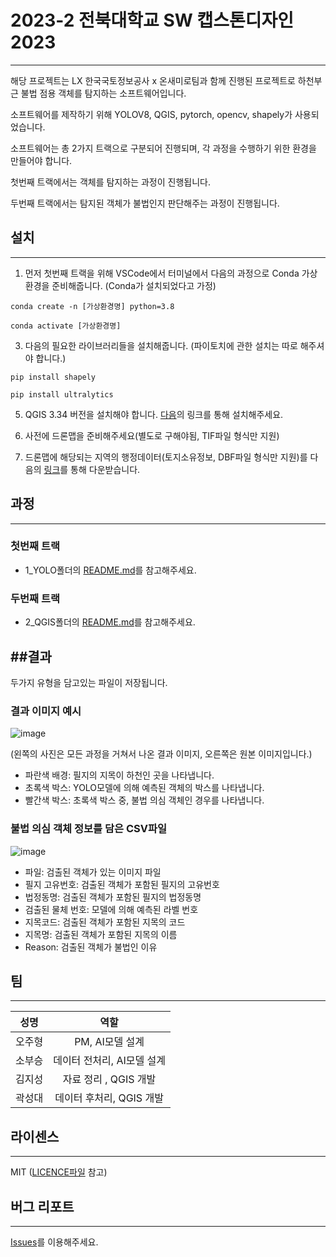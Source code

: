 # 2023-2 전북대학교 SW 캡스톤디자인 2023
---

해당 프로젝트는 LX 한국국토정보공사 x 온새미로팀과 함께 진행된 프로젝트로 하천부근 불법 점용 객체를 탐지하는 소프트웨어입니다.

소프트웨어를 제작하기 위해 YOLOV8, QGIS, pytorch, opencv, shapely가 사용되었습니다.

소프트웨어는 총 2가지 트랙으로 구분되어 진행되며, 각 과정을 수행하기 위한 환경을 만들어야 합니다.

첫번째 트랙에서는 객체를 탐지하는 과정이 진행됩니다.

두번째 트랙에서는 탐지된 객체가 불법인지 판단해주는 과정이 진행됩니다.


## 설치
---

1. 먼저 첫번째 트랙을 위해 VSCode에서 터미널에서 다음의 과정으로 Conda 가상환경을 준비해줍니다. (Conda가 설치되었다고 가정)

```"
conda create -n [가상환경명] python=3.8
```
```"
conda activate [가상환경명]
```
   
3. 다음의 필요한 라이브러리들을 설치해줍니다. (파이토치에 관한 설치는 따로 해주셔야 합니다.)

```"
pip install shapely
```
```"
pip install ultralytics
```
   
5. QGIS 3.34 버전을 설치해야 합니다. [다음](https://download.qgis.org/downloads/)의 링크를 통해 설치해주세요.
   
6. 사전에 드론맵을 준비해주세요(별도로 구해야됨, TIF파일 형식만 지원)
   
7. 드론맵에 해당되는 지역의 행정데이터(토지소유정보, DBF파일 형식만 지원)를 다음의 [링크](http://openapi.nsdi.go.kr/nsdi/index.do)를 통해 다운받습니다.
   

## 과정
---

### 첫번째 트랙
+ 1_YOLO폴더의 [README.md](https://github.com/tjdeo1102/JBNU_Capstone-2023/blob/main/1_YOLO/README.md)를 참고해주세요.
   

### 두번째 트랙
+ 2_QGIS폴더의 [README.md](https://github.com/tjdeo1102/JBNU_Capstone-2023/tree/main/2_QGIS)를 참고해주세요.

##결과
---
두가지 유형을 담고있는 파일이 저장됩니다.

### 결과 이미지 예시
![image](https://github.com/tjdeo1102/JBNU_Capstone-2023/assets/57614322/43c50c82-d033-4ab5-a975-a1885e5fca0b)

(왼쪽의 사진은 모든 과정을 거쳐서 나온 결과 이미지, 오른쪽은 원본 이미지입니다.)
 + 파란색 배경: 필지의 지목이 하천인 곳을 나타냅니다.
 + 초록색 박스: YOLO모델에 의해 예측된 객체의 박스를 나타냅니다.
 + 빨간색 박스: 초록색 박스 중, 불법 의심 객체인 경우를 나타냅니다.

### 불법 의심 객체 정보를 담은 CSV파일
![image](https://github.com/tjdeo1102/JBNU_Capstone-2023/assets/57614322/726f74d4-7a03-404d-9c5d-409daff6b2e3)
   + 파일: 검출된 객체가 있는 이미지 파일
   + 필지 고유번호: 검출된 객체가 포함된 필지의 고유번호
   + 법정동명: 검출된 객체가 포함된 필지의 법정동명
   + 검출된 물체 번호: 모델에 의해 예측된 라벨 번호
   + 지목코드: 검출된 객체가 포함된 지목의 코드
   + 지목명: 검출된 객체가 포함된 지목의 이름
   + Reason: 검출된 객체가 불법인 이유

## 팀
---

|성명|역할|
|:---:|:---:|
| 오주형 |   PM, AI모델 설계    |
| 소부승 | 데이터 전처리, AI모델 설계 |
| 김지성 |  자료 정리 , QGIS 개발  |
| 곽성대 | 데이터 후처리, QGIS 개발 |

## 라이센스
---

MIT ([LICENCE파일](https://github.com/tjdeo1102/JBNU_Capstone-2023/blob/main/LICENSE) 참고)


## 버그 리포트
---

[Issues](https://github.com/tjdeo1102/JBNU_Capstone-2023/issues)를 이용해주세요.
